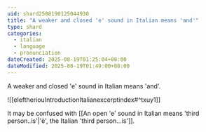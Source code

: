 ```yaml
---
uid: shard2508190125044930
title: "A weaker and closed 'e' sound in Italian means 'and'"
type: shard
categories:
  - italian
  - language
  - pronunciation
dateCreated: 2025-08-19T01:25:04+08:00
dateModified: 2025-08-19T01:49:00+08:00
---
```

A weaker and closed 'e' sound in Italian means 'and'.

![[eleftheriouIntroductionItalianexcerptindex#^txuy1]]

It may be confused with [[An open 'e' sound in Italian means 'third person..is'|'è', the Italian 'third person...is']].